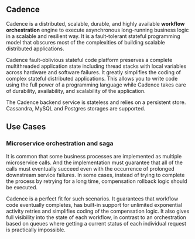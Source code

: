 ## Cadence

Cadence is a distributed, scalable, durable, and highly available **workflow orchestration** engine to execute asynchronous long-running business logic in a scalable and resilient way. It is a fault-tolerant stateful programming model that obscures most of the complexities of building scalable distributed applications.

Cadence fault-oblivious stateful code platform preserves a complete multithreaded application state including thread stacks with local variables across hardware and software failures. It greatly simplifies the coding of complex stateful distributed applications. This allows you to write code using the full power of a programming language while Cadence takes care of durability, availability, and scalability of the application.

The Cadence backend service is stateless and relies on a persistent store. Cassandra, MySQL and Postgres storages are supported.

## Use Cases

### Microservice orchestration and saga

It is common that some business processes are implemented as multiple microservice calls. And the implementation must guarantee that all of the calls must eventually succeed even with the occurrence of prolonged downstream service failures. In some cases, instead of trying to complete the process by retrying for a long time, compensation rollback logic should be executed.

Cadence is a perfect fit for such scenarios. It guarantees that workflow code eventually completes, has built-in support for unlimited exponential activity retries and simplifies coding of the compensation logic. It also gives full visibility into the state of each workflow, in contrast to an orchestration based on queues where getting a current status of each individual request is practically impossible.
